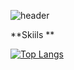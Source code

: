 
![header](https://capsule-render.vercel.app/api?type=wave&color=auto&height=200&section=header&text=recordmystory&fontSize=90)

**Skiils **

[![Top Langs](https://github-readme-stats.vercel.app/api/top-langs/?username=recordmystory&langs_count=8)](https://github.com/recordmystory/github-readme-stats)

